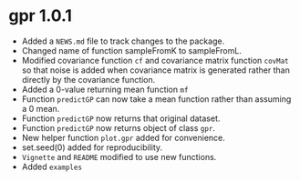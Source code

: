 # gpr 1.0.1

* Added a `NEWS.md` file to track changes to the package.
* Changed name of function sampleFromK to sampleFromL.
* Modified covariance function `cf` and covariance matrix function `covMat` so that noise is added when covariance matrix is generated rather than directly by the covariance function.
* Added a 0-value returning mean function `mf`
* Function `predictGP` can now take a mean function rather than assuming a 0 mean.
* Function `predictGP` now returns that original dataset.
* Function `predictGP` now returns object of class `gpr`.
* New helper function `plot.gpr` added for convenience.
* set.seed(0) added for reproducibility.
* `Vignette` and `README` modified to use new functions.
* Added `examples`
